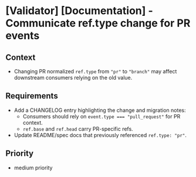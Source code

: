 # [Validator] [Documentation] - Communicate ref.type change for PR events

## Context

- Changing PR normalized `ref.type` from `"pr"` to `"branch"` may affect downstream consumers relying on the old value.

## Requirements

- Add a CHANGELOG entry highlighting the change and migration notes:
  - Consumers should rely on `event.type === "pull_request"` for PR context.
  - `ref.base` and `ref.head` carry PR-specific refs.
- Update README/spec docs that previously referenced `ref.type: "pr"`.

## Priority

- medium priority
